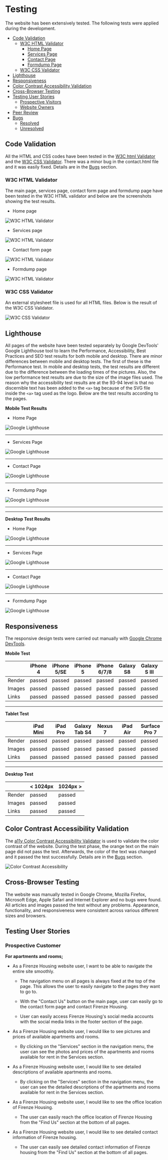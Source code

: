 # Testing

  The website has been extensively tested. The following tests were applied during the development.

- [Code Validation](#code-validation)
    * [W3C HTML Validator](#w3c-html-validator) 
        + [Home Page](#home-page)
        + [Services Page](#services-page)
        + [Contact Page](#contact-page)
        + [Formdump Page](#formdump-page)
    * [W3C CSS Validator](#w3c-css-validator)
- [Lighthouse](#lighthouse)
- [Responsiveness](#responsiveness)
- [Color Contrast Accessibility Validation](#color-contrast-accessibility-validation)
- [Cross-Browser Testing](#cross-browser-testing)
- [Testing User Stories](#testing-user-stories)
    * [Prospective Visitors](#prospective-visitors)
    * [Website Owners](#website-owners)
- [Peer Review](#peer-review)
- [Bugs](#bugs)
    * [Resolved](#resolved)
    * [Unresolved](#unresolved)

## Code Validation

All the HTML and CSS codes have been tested in the [W3C html Validator](https://validator.w3.org/) and the [W3C CSS Validator](https://jigsaw.w3.org/css-validator/). There was a minor bug in the contact.html file and it was easily fixed. Details are in the [Bugs](#bugs) section.

### W3C HTML Validator

The main page, services page, contact form page and formdump page have been tested in the W3C HTML validator and below are the screenshots showing the test results.

* Home page

![W3C HTML Validator](assets/images/code_validations/index.html_validation.png)

* Services page

![W3C HTML Validator](assets/images/code_validations/services.html_validation.png)

* Contact form page

![W3C HTML Validator](assets/images/code_validations/contact.html_validation.png)

* Formdump page

![W3C HTML Validator](assets/images/code_validations/formdump.html_validation.png)

### W3C CSS Validator

An external stylesheet file is used for all HTML files. Below is the result of the W3C CSS Validator.

![W3C CSS Validator](assets/images/code_validations/css_validation.png)

## Lighthouse

All pages of the website have been tested separately by Google DevTools' Google Lighthouse tool to learn the Performance, Accessibility, Best Practices and SEO test results for both mobile and desktop. There are minor differences between mobile and desktop tests. The first of these is the Performance test. In mobile and desktop tests, the test results are different due to the difference between the loading times of the pictures. Also, the low performance test results are due to the size of the image files used. The reason why the accessibility test results are at the 93-94 level is that no discernible text has been added to the `<a>` tag because of the SVG file inside the `<a>` tag used as the logo. Below are the test results according to the pages.

**Mobile Test Results**

* Home Page

![Google Lighthouse](assets/images/lighthouse_test/lighthouse_main_page_mobile.png)

---

* Services Page

![Google Lighthouse](assets/images/lighthouse_test/lighthouse_services_page_mobile.png)

---

* Contact Page

![Google Lighthouse](assets/images/lighthouse_test/lighthouse_contact_page_mobile.png)

---

* Formdump Page

![Google Lighthouse](assets/images/lighthouse_test/lighthouse_formdump_page_mobile.png)

---
---

**Desktop Test Results**

* Home Page

![Google Lighthouse](assets/images/lighthouse_test/lighthouse_main_page_desktop.png)

---

* Services Page

![Google Lighthouse](assets/images/lighthouse_test/lighthouse_services_page_desktop.png)

---

* Contact Page

![Google Lighthouse](assets/images/lighthouse_test/lighthouse_contact_page_desktop.png)

---

* Formdump Page

![Google Lighthouse](assets/images/lighthouse_test/lighthouse_formdump_page_desktop.png)

## Responsiveness

The responsive design tests were carried out manually with [Google Chrome DevTools](https://developer.chrome.com/docs/devtools/).

**Mobile Test**

|        | iPhone 4 | iPhone 5/SE | iPhone 5 | iPhone 6/7/8 | Galaxy S8 | Galaxy S III | Galaxy S9+ | Lumia 520 |
|--------|----------|-------------|----------|--------------|-----------|--------------|------------|-----------|
| Render | passed   | passed      | passed   | passed       | passed    | passed       | passed     |passed     |
| Images | passed   | passed      | passed   | passed       | passed    | passed       | passed     |passed     |
| Links  | passed   | passed      | passed   | passed       | passed    | passed       | passed     |passed     |

---

**Tablet Test**

|        | iPad Mini | iPad Pro | Galaxy Tab S4 | Nexus 7 | iPad Air  | Surface Pro 7 | Surface Duo | Galaxy Fold |
|--------|-----------|----------|---------------|-------- |-----------|---------------|-------------|-------------|
| Render | passed    | passed   | passed        | passed  | passed    | passed        | passed      |passed       |
| Images | passed    | passed   | passed        | passed  | passed    | passed        | passed      |passed       |
| Links  | passed    | passed   | passed        | passed  | passed    | passed        | passed      |passed       |

---

**Desktop Test**

|        | < 1024px | 1024px >  |
|--------|----------|-----------|
| Render | passed   | passed    | 
| Images | passed   | passed    |
| Links  | passed   | passed    |


## Color Contrast Accessibility Validation

The [a11y Color Contrast Accessibility Validator](https://color.a11y.com/) is used to validate the color contrast of the website. During the test phase, the orange text on the main page did not pass the test. Afterwards, the color of the text was changed and it passed the test successfully. Details are in the [Bugs](#bugs) section.

![Color Contrast Accessibility](assets/images/colour_scheme/color_contrast_accessibility_validation.png)

## Cross-Browser Testing

The website was manually tested in Google Chrome, Mozilla Firefox, Microsoft Edge, Apple Safari and Internet Explorer and no bugs were found. All articles and images passed the test without any problems. Appearance, functionality, and responsiveness were consistent across various different sizes and browsers.

## Testing User Stories

### Prospective Customer

**For apartments and rooms;**

- As a Firenze Housing website user, I want to be able to navigate the entire site smoothly.

    * The navigation menu on all pages is always fixed at the top of the page. This allows the user to easily navigate to the pages they want to go to.

    * With the "Contact Us" button on the main page, user can easily go to the contact form page and contact Firenze Housing.

    * User can easily access Firenze Housing's social media accounts with the social media links in the footer section of the page.

- As a Firenze Housing website user, I would like to see pictures and prices of available apartments and rooms.

    * By clicking on the "Services" section in the navigation menu, the user can see the photos and prices of the apartments and rooms available for rent in the Services section.

- As a Firenze Housing website user, I would like to see detailed descriptions of available apartments and rooms.

    * By clicking on the "Services" section in the navigation menu, the user can see the detailed descriptions of the apartments and rooms available for rent in the Services section.

- As a Firenze Housing website user, I would like to see the office location of Firenze Housing.

    * The user can easily reach the office location of Firenze Housing from the "Find Us" section at the bottom of all pages.

 - As a Firenze Housing website user, I would like to see detailed contact information of Firenze housing.

    * The user can easily see detailed contact information of Firenze housing from the "Find Us" section at the bottom of all pages.